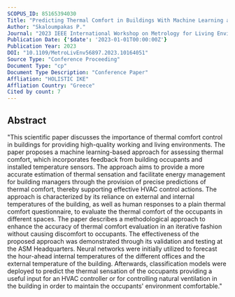 ```yaml
---
SCOPUS_ID: 85165394030
Title: "Predicting Thermal Comfort in Buildings With Machine Learning and Occupant Feedback"
Author: "Skaloumpakas P."
Journal: "2023 IEEE International Workshop on Metrology for Living Environment, MetroLivEnv 2023 - Proceedings"
Publication Date: {'$date': '2023-01-01T00:00:00Z'}
Publication Year: 2023
DOI: "10.1109/MetroLivEnv56897.2023.10164051"
Source Type: "Conference Proceeding"
Document Type: "cp"
Document Type Description: "Conference Paper"
Affliation: "HOLISTIC IKE"
Affliation Country: "Greece"
Cited by count: 7
---
```


## Abstract
"This scientific paper discusses the importance of thermal comfort control in buildings for providing high-quality working and living environments. The paper proposes a machine learning-based approach for assessing thermal comfort, which incorporates feedback from building occupants and installed temperature sensors. The approach aims to provide a more accurate estimation of thermal sensation and facilitate energy management for building managers through the provision of precise predictions of thermal comfort, thereby supporting effective HVAC control actions. The approach is characterized by its reliance on external and internal temperatures of the building, as well as human responses to a plain thermal comfort questionnaire, to evaluate the thermal comfort of the occupants in different spaces. The paper describes a methodological approach to enhance the accuracy of thermal comfort evaluation in an iterative fashion without causing discomfort to occupants. The effectiveness of the proposed approach was demonstrated through its validation and testing at the ASM Headquarters. Neural networks were initially utilized to forecast the hour-ahead internal temperatures of the different offices and the external temperature of the building. Afterwards, classification models were deployed to predict the thermal sensation of the occupants providing a useful input for an HVAC controller or for controlling natural ventilation in the building in order to maintain the occupants' environment comfortable."
